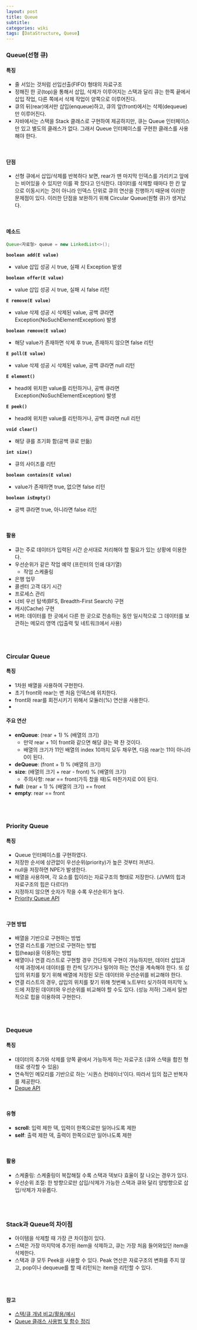 ```yaml
---
layout: post
title: Queue
subtitle: 
categories: wiki
tags: [DataStructure, Queue]
---
```

### Queue(선형 큐)
#### 특징
- 줄 서있는 것처럼 선입선출(FIFO) 형태의 자료구조
- 정해진 한 곳(top)을 통해서 삽입, 삭제가 이루어지는 스택과 달리 큐는 한쪽 끝에서 삽입 작업, 다른 쪽에서 삭제 작업이 양쪽으로 이루어진다.
- 큐의 뒤(rear)에서만 삽입(enqueue)하고, 큐의 앞(front)에서는 삭제(dequeue)만 이루어진다.
- 자바에서는 스택을 Stack 클래스로 구현하여 제공하지만, 큐는 Queue 인터페이스만 있고 별도의 클래스가 없다. 그래서 Queue 인터페이스를 구현한 클래스를 사용해야 한다.
<br/>

#### 단점
- 선형 큐에서 삽입/삭제를 반복하다 보면, rear가 맨 마지막 인덱스를 가리키고 앞에는 비어있을 수 있지만 이를 꽉 찼다고 인식한다. 데이터를 삭제할 때마다 한 칸 앞으로 이동시키는 것이 아니라 인덱스 단위로 큐의 연산을 진행하기 때문에 이러한 문제점이 있다. 이러한 단점을 보완하기 위해 Circular Queue(원형 큐)가 생겨났다.
<br/>

#### 메소드
```java
Queue<자료형> queue = new LinkedList<>();
```
**`boolean add(E value)`**
- value 삽입 성공 시 true, 실패 시 Exception 발생

**`boolean offer(E value)`**
- value 삽입 성공 시 true, 실패 시 false 리턴

**`E remove(E value)`**
- value 삭제 성공 시 삭제된 value, 공백 큐라면 Exception(NoSuchElementException) 발생

**`boolean remove(E value)`**
- 해당 value가 존재하면 삭제 후 true, 존재하지 않으면 false 리턴

**`E poll(E value)`**
- value 삭제 성공 시 삭제된 value, 공백 큐라면 null 리턴

**`E element()`**
- head에 위치한 value를 리턴하거나, 공백 큐라면 Exception(NoSuchElementException) 발생

**`E peek()`**
- head에 위치한 value를 리턴하거나, 공백 큐라면 null 리턴

**`void clear()`**
- 해당 큐를 초기화 함(공백 큐로 만듦)

**`int size()`**
- 큐의 사이즈를 리턴

**`boolean contains(E value)`**
- value가 존재하면 true, 없으면 false 리턴

**`boolean isEmpty()`**
- 공백 큐라면 true, 아니라면 false 리턴
<br/> 

#### 활용
- 큐는 주로 데이터가 입력된 시간 순서대로 처리해야 할 필요가 있는 상황에 이용한다.
- 우선순위가 같은 작업 예약 (프린터의 인쇄 대기열)
    - 작업 스케줄링
- 은행 업무
- 콜센터 고객 대기 시간
- 프로세스 관리
- 너비 우선 탐색(BFS, Breadth-First Search) 구현
- 캐시(Cache) 구현
- 버퍼: 데이터를 한 곳에서 다른 한 곳으로 전송하는 동안 일시적으로 그 데이터를 보관하는 메모리 영역 (입출력 및 네트워크에서 사용)
<br/>
<br/>

### Circular Queue
#### 특징
- 1차원 배열을 사용하여 구현한다.
- 초기 front와 rear는 맨 처음 인덱스에 위치한다.
- front와 rear를 회전시키기 위해서 모듈러(%) 연산을 사용한다.
- <br/>

#### 주요 연산
- **enQueue**: (rear + 1) % (배열의 크기)
    - 만약 rear + 1이 front와 같으면 해당 큐는 꽉 찬 것이다.
    - 배열의 크기가 11인 배열의 index 10까지 모두 채우면, 다음 rear는 11이 아니라 0이 된다.
- **deQueue**: (front + 1) % (배열의 크기)
- **size**: (배열의 크기 + rear - front) % (배열의 크기)
    - 주의사항: rear == front(가득 찼을 때)도 마찬가지로 0이 된다.
- **full**: (rear + 1) % (배열의 크기) == front
- **empty**: rear == front
<br/>
<br/>

### Priority Queue
#### 특징
- Queue 인터페이스를 구현하였다.
- 저장한 순서에 상관없이 우선순위(priority)가 높은 것부터 꺼낸다.
- null을 저장하면 NPE가 발생한다.
- 배열을 사용하며, 각 요소를 힙이라는 자료구조의 형태로 저장한다. (JVM의 힙과 자료구조의 힙은 다르다!)
- 지정하지 않으면 숫자가 작을 수록 우선순위가 높다.
- [Priority Queue API](https://docs.oracle.com/javase/8/docs/api/java/util/PriorityQueue.html)
<br/>

#### 구현 방법
- 배열을 기반으로 구현하는 방법
- 연결 리스트를 기반으로 구현하는 방법
- 힙(heap)을 이용하는 방법
- 배열이나 연결 리스트로 구현할 경우 간단하게 구현이 가능하지만, 데이터 삽입과 삭제 과정에서 데이터를 한 칸씩 당기거나 밀어야 하는 연산을 계속해야 한다. 또 삽입의 위치를 찾기 위해 배열에 저장된 모든 데이터와 우선순위를 비교해야 한다. 
- 연결 리스트의 경우, 삽입의 위치를 찾기 위해 첫번째 노트부터 싲가하여 마지막 노드에 저장된 데이터와 우선순위를 비교해야 할 수도 있다. (성능 저하) 그래서 일반적으로 힙을 이용하여 구현한다.
<br/>
<br/>

### Dequeue
#### 특징
- 데이터의 추가와 삭제를 양쪽 끝에서 가능하게 하는 자료구조 (큐와 스택을 합친 형태로 생각할 수 있음)
- 연속적인 메모리를 기반으로 하는 ‘시퀀스 컨테이너’이다. 따라서 임의 접근 반복자를 제공한다.
- [Deque API](https://docs.oracle.com/javase/8/docs/api/java/util/Deque.html)
<br/>

#### 유형
- **scroll**: 입력 제한 덱, 입력이 한쪽으로만 일어나도록 제한
- **self**: 출력 제한 덱, 출력이 한쪽으로만 일어나도록 제한
<br/>

#### 활용
- 스케줄링: 스케줄링이 복잡해질 수록 스택과 덱보다 효율이 잘 나오는 경우가 있다.
- 우선순위 조절: 한 방향으로만 삽입/삭제가 가능한 스택과 큐와 달리 양방향으로 삽입/삭제가 자유롭다.
<br/>
<br/>

###  Stack과 Queue의 차이점
- 아이템을 삭제할 때 가장 큰 차이점이 있다.
- 스택은 가장 마지막에 추가된 item을 삭제하고, 큐는 가장 처음 들어와있던 item을 삭제한다.
- 스택과 큐 모두 Peek을 사용할 수 있다. Peak 연산은 자료구조의 변화를 주지 않고, pop이나 dequeue를 할 때 리턴되는 item을 리턴할 수 있다.
<br/>
<br/>

#### 참고
- [스택/큐 개념 비교/활용/예시](https://devuna.tistory.com/22)
- [Queue 클래스 사용법 및 함수 정리](https://kwin0825.tistory.com/157)